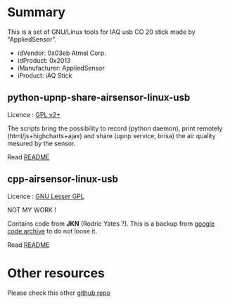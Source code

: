 # Summary 

This is a set of GNU/Linux tools for IAQ usb CO 20 stick made by "AppliedSensor". 

 + idVendor: 0x03eb Atmel Corp.
 + idProduct: 0x2013
 + iManufacturer: AppliedSensor
 + iProduct: iAQ Stick

## python-upnp-share-airsensor-linux-usb

Licence : [GPL v2+](https://www.gnu.org/licenses/old-licenses/gpl-2.0.html)

The scripts bring the possibility to record (python daemon), print remotely (html/js+highcharts+ajax) and share
(upnp service, brisa) the air quality mesured by the sensor.

Read [README](python-upnp-share-airsensor-linux-usb/README.md)

## cpp-airsensor-linux-usb

Licence : [GNU Lesser GPL](http://www.gnu.org/licenses/lgpl.html)

NOT MY WORK ! 

Contains code from **JKN** (Rodric Yates ?). This is a backup from [google code archive](https://code.google.com/archive/p/airsensor-linux-usb/) to do not loose it.

Read [README](cpp-airsensor-linux-usb/README.md)

# Other resources 

Please check this other [github repo](https://github.com/tuxedo0801/usb-sensors-linux) 
